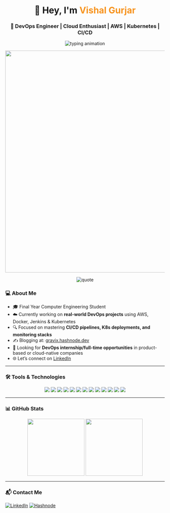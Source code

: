 <h1 align="center">🚀 Hey, I'm <span style="color:#f7931e;">Vishal Gurjar</span></h1>
<h3 align="center">🔧 DevOps Engineer | Cloud Enthusiast | AWS | Kubernetes | CI/CD</h3>

<p align="center">
  <img src="https://readme-typing-svg.herokuapp.com?font=Fira+Code&pause=1000&color=00F7FF&vCenter=true&multiline=true&width=500&height=70&lines=Code...Build...Ship...Scale...Repeat.;Cloud+Automation+is+an+Art+🎯;We+Don't+Click+Deploy...We+Automate+it+🚀" alt="typing animation">
</p>



<p align="center">
  <img src="https://assets-global.website-files.com/63209db5d3d7166c3779bece/63f8f4789bb2082c0a79f20c_build%20ship%20scale.gif" width="700"/>
</p>

<p align="center">
  <img src="https://readme-typing-svg.demolab.com?font=Fira+Code&weight=700&pause=1000&color=FF6F91&center=true&vCenter=true&width=600&lines=🔥+Break+Things+Locally%2C+Scale+Globally;⚙️+Scripted+Solutions+%3E+Manual+Chaos;☸️+DevOps+%7C+Kubernetes+%7C+Cloud+Warrior" alt="quote" />
</p>




### 💻 About Me

- 🎓 Final Year Computer Engineering Student  
- ☁️ Currently working on **real-world DevOps projects** using AWS, Docker, Jenkins & Kubernetes  
- 🔍 Focused on mastering **CI/CD pipelines, K8s deployments, and monitoring stacks**  
- ✍️ Blogging at: [gravix.hashnode.dev](https://gravix.hashnode.dev)  
- 💼 Looking for **DevOps internship/full-time opportunities** in product-based or cloud-native companies  
- 🌐 Let’s connect on [LinkedIn](http://www.linkedin.com/in/vg-ahir-444-devops)

---

### 🛠️ Tools & Technologies

<p align="center">
  <img src="https://img.shields.io/badge/shell%20script-black?style=for-the-badge&logo=gnu-bash&logoColor=white"/>
  <img src="https://img.shields.io/badge/python-%2314354C.svg?style=for-the-badge&logo=python&logoColor=white"/>
  <img src="https://img.shields.io/badge/AWS-232F3E?style=for-the-badge&logo=amazon-aws&logoColor=white"/>
  <img src="https://img.shields.io/badge/Jenkins-D24939?style=for-the-badge&logo=jenkins&logoColor=white"/>
  <img src="https://img.shields.io/badge/gitlab%20CI-FC6D26?style=for-the-badge&logo=gitlab&logoColor=white"/>
  <img src="https://img.shields.io/badge/git-F05032?style=for-the-badge&logo=git&logoColor=white"/>
  <img src="https://img.shields.io/badge/github%20actions-2088FF?style=for-the-badge&logo=github-actions&logoColor=white"/>
  <img src="https://img.shields.io/badge/docker-2496ED?style=for-the-badge&logo=docker&logoColor=white"/>
  <img src="https://img.shields.io/badge/Grafana-F46800?style=for-the-badge&logo=grafana&logoColor=white"/>
  <img src="https://img.shields.io/badge/Notion-000000?style=for-the-badge&logo=notion&logoColor=white"/>
  <img src="https://img.shields.io/badge/Kubernetes-326CE5?style=for-the-badge&logo=kubernetes&logoColor=white"/>
  <img src="https://img.shields.io/badge/Prometheus-E6522C?style=for-the-badge&logo=prometheus&logoColor=white"/>
  <img src="https://img.shields.io/badge/Gradle-02303A?style=for-the-badge&logo=gradle&logoColor=white"/>
</p>


---

### 📊 GitHub Stats

<p align="center">
  <img src="https://github-readme-stats.vercel.app/api?username=gurjar-vishal&show_icons=true&theme=tokyonight&hide_title=true&count_private=true" height="180"/>
  <img src="https://github-readme-streak-stats.herokuapp.com/?user=gurjar-vishal&theme=tokyonight" height="180"/>
</p>

---

### 📬 Contact Me
[![LinkedIn](https://img.shields.io/badge/LinkedIn-blue?style=for-the-badge&logo=linkedin)](http://www.linkedin.com/in/vg-ahir-444-devops)
[![Hashnode](https://img.shields.io/badge/Blog-Hashnode-blue?style=for-the-badge&logo=hashnode)](https://gravix.hashnode.dev)
